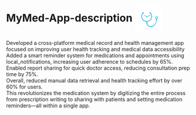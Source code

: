 # MyMed-App-description <img src="https://github.com/itsSaadMalik/MyMed-App-description/blob/main/time3-removebg-preview.png" height="75" width="75" align="center">
 Developed a cross-platform medical record and health management app focused on improving user health tracking and medical data accessibility<br>
 Added a smart reminder system for medications and appointments using local_notifications, increasing user adherence to schedules by 65%.
 Enabled report sharing for quick doctor access, reducing consultation prep time by 75%.<br>
 Overall, reduced manual data retrieval and health tracking effort by over 60% for users.<br>
 This revolutionizes the medication system by digitizing the entire process from prescription writing to sharing with patients and setting medication reminders—all within a single app.<br>
